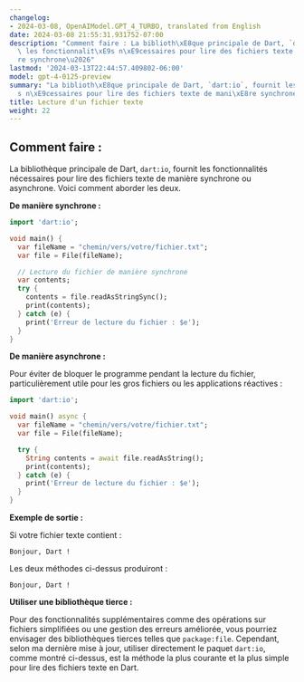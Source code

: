 ```yaml
---
changelog:
- 2024-03-08, OpenAIModel.GPT_4_TURBO, translated from English
date: 2024-03-08 21:55:31.931752-07:00
description: "Comment faire : La biblioth\xE8que principale de Dart, `dart:io`, fournit\
  \ les fonctionnalit\xE9s n\xE9cessaires pour lire des fichiers texte de mani\xE8\
  re synchrone\u2026"
lastmod: '2024-03-13T22:44:57.409802-06:00'
model: gpt-4-0125-preview
summary: "La biblioth\xE8que principale de Dart, `dart:io`, fournit les fonctionnalit\xE9\
  s n\xE9cessaires pour lire des fichiers texte de mani\xE8re synchrone ou asynchrone."
title: Lecture d'un fichier texte
weight: 22
---
```


## Comment faire :
La bibliothèque principale de Dart, `dart:io`, fournit les fonctionnalités nécessaires pour lire des fichiers texte de manière synchrone ou asynchrone. Voici comment aborder les deux.

**De manière synchrone :**

```dart
import 'dart:io';

void main() {
  var fileName = "chemin/vers/votre/fichier.txt";
  var file = File(fileName);

  // Lecture du fichier de manière synchrone
  var contents;
  try {
    contents = file.readAsStringSync();
    print(contents);
  } catch (e) {
    print('Erreur de lecture du fichier : $e');
  }
}
```

**De manière asynchrone :**

Pour éviter de bloquer le programme pendant la lecture du fichier, particulièrement utile pour les gros fichiers ou les applications réactives :

```dart
import 'dart:io';

void main() async {
  var fileName = "chemin/vers/votre/fichier.txt";
  var file = File(fileName);

  try {
    String contents = await file.readAsString();
    print(contents);
  } catch (e) {
    print('Erreur de lecture du fichier : $e');
  }
}
```

**Exemple de sortie :**

Si votre fichier texte contient :

```
Bonjour, Dart !
```

Les deux méthodes ci-dessus produiront :

```
Bonjour, Dart !
```

**Utiliser une bibliothèque tierce :**

Pour des fonctionnalités supplémentaires comme des opérations sur fichiers simplifiées ou une gestion des erreurs améliorée, vous pourriez envisager des bibliothèques tierces telles que `package:file`. Cependant, selon ma dernière mise à jour, utiliser directement le paquet `dart:io`, comme montré ci-dessus, est la méthode la plus courante et la plus simple pour lire des fichiers texte en Dart.
